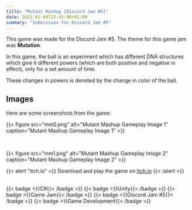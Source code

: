 ```yaml
---
title: "Mutant Mashup [Discord Jam #5]"
date: 2021-01-04T23:45:46+01:00
summary: "Submission for Discord Jam #5"
---
```


This game was made for the Discord Jam #5. The theme for this game jam was **Mutation**.

In this game, the ball is an experiment which has different DNA structures which give it different powers (which are both positive and negative in effect), only for a set amount of time.

These changes in powers is denoted by the change in color of the ball.

## Images

Here are some screenshots from the game:

{{< figure
    src="mm0.png"
    alt="Mutant Mashup Gameplay Image 1"
    caption="Mutant Mashup Gameplay Image 1"
    >}}

</br>

{{< figure
    src="mm1.png"
    alt="Mutant Mashup Gameplay Image 2"
    caption="Mutant Mashup Gameplay Image 2"
    >}}

{{< alert "itch.io" >}}
Download and play the game on [Itch.io](https://nexus-of-gaming.itch.io/mutant-mashup)
{{< /alert >}}

</br>

<div style="display: flex; flex-wrap: wrap; gap: 10px;">
  {{< badge >}}C#{{< /badge >}}
  {{< badge >}}Unity{{< /badge >}}
  {{< badge >}}Game Jam{{< /badge >}}
  {{< badge >}}Discord Jam #5{{< /badge >}}
  {{< badge >}}Game Development{{< /badge >}}
</div>
